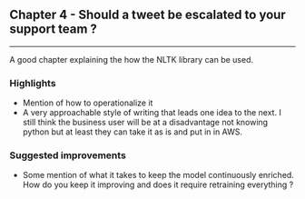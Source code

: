 ## Chapter 4 - Should a tweet be escalated to your support team ?
 
----

A good chapter explaining the how the NLTK library can be used.

### Highlights
* Mention of how to operationalize it
* A very approachable style of writing that leads one idea to the next. I still think the business user
  will be at a disadvantage not knowing python but at least they can take it as is and put in in AWS.

### Suggested improvements
* Some mention of what it takes to keep the model continuously enriched. How do you keep it improving and does it require retraining everything ?
